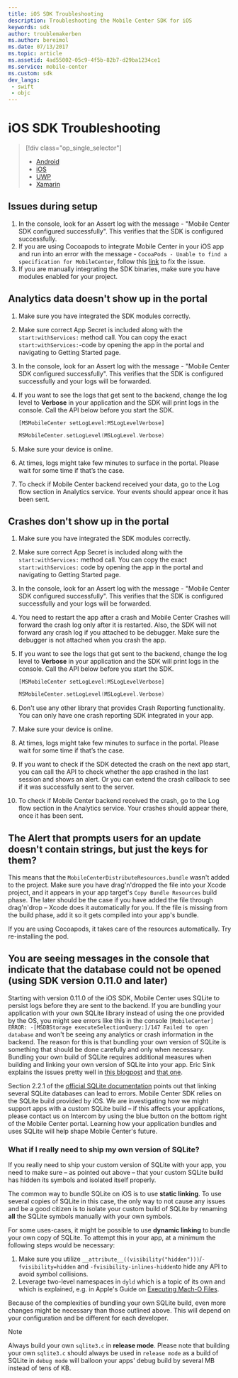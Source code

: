 ```yaml
---
title: iOS SDK Troubleshooting
description: Troubleshooting the Mobile Center SDK for iOS
keywords: sdk
author: troublemakerben
ms.author: bereimol
ms.date: 07/13/2017
ms.topic: article
ms.assetid: 4ad55002-05c9-4f5b-82b7-d29ba1234ce1
ms.service: mobile-center
ms.custom: sdk
dev_langs:  
 - swift
 - objc 
---
```


# iOS SDK Troubleshooting

> [!div class="op_single_selector"]
> * [Android](android.md)
> * [iOS](ios.md)
> * [UWP](uwp.md)
> * [Xamarin](xamarin.md)

## Issues during setup

1. In the console, look for an Assert log with the message - "Mobile Center SDK configured successfully". This verifies that the SDK is configured successfully.
2. If you are using Cocoapods to integrate Mobile Center in your iOS app and run into an error with the message - `CocoaPods - Unable to find a specification for MobileCenter`, follow this [link](http://stackoverflow.com/questions/40785259/cocoapods-unable-to-find-a-specification-for-mobilecenter) to fix the issue.
3. If you are manually integrating the SDK binaries, make sure you have modules enabled for your project.

## Analytics data doesn't show up in the portal

1. Make sure you have integrated the SDK modules correctly.
2. Make sure correct App Secret is included along with the `start:withServices:` method call. You can copy the exact `start:withServices:`-code by opening the app in the portal and navigating to Getting Started page.
3. In the console, look for an Assert log with the message - "Mobile Center SDK configured successfully". This verifies that the SDK is configured successfully and your logs will be forwarded.
4. If you want to see the logs that get sent to the backend, change the log level to **Verbose** in your application and the SDK will print logs in the console. Call the API below before you start the SDK.

  	```objc
  	[MSMobileCenter setLogLevel:MSLogLevelVerbose]
  	```
    ```swift
	MSMobileCenter.setLogLevel(MSLogLevel.Verbose)
	```
	
5. Make sure your device is online.
6. At times, logs might take few minutes to surface in the portal. Please wait for some time if that’s the case.
7. To check if Mobile Center backend received your data, go to the Log flow section in Analytics service. Your events should appear once it has been sent.

## Crashes don't show up in the portal

1. Make sure you have integrated the SDK modules correctly.
2. Make sure correct App Secret is included along with the `start:withServices:` method call. You can copy the exact `start:withServices:` code by opening the app in the portal and navigating to Getting Started page.
3. In the console, look for an Assert log with the message - "Mobile Center SDK configured successfully". This verifies that the SDK is configured successfully and your logs will be forwarded.
4. You need to restart the app after a crash and Mobile Center Crashes will forward the crash log only after it is restarted. Also, the SDK will not forward any crash log if you attached to be debugger. Make sure the debugger is not attached when you crash the app.
5. If you want to see the logs that get sent to the backend, change the log level to **Verbose** in your application and the SDK will print logs in the console. Call the API below before you start the SDK.

	```objc
 	[MSMobileCenter setLogLevel:MSLogLevelVerbose]
 	```
 	```swift
	MSMobileCenter.setLogLevel(MSLogLevel.Verbose)
	```

6. Don't use any other library that provides Crash Reporting functionality. You can only have one crash reporting SDK integrated in your app.
7. Make sure your device is online.
8. At times, logs might take few minutes to surface in the portal. Please wait for some time if that’s the case.
9. If you want to check if the SDK detected the crash on the next app start, you can call the API to check whether the app crashed in the last session and shows an alert. Or you can extend the crash callback to see if it was successfully sent to the server.
10. To check if Mobile Center backend received the crash, go to the Log flow section in the Analytics service. Your crashes should appear there, once it has been sent.

## The Alert that prompts users for an update doesn't contain strings, but just the keys for them?

This means that the `MobileCenterDistributeResources.bundle` wasn't added to the project. Make sure you have drag'n'dropped the file into your Xcode project, and it appears in your app target's `Copy Bundle Resources` build phase. The later should be the case if you have added the file through drag'n'drop – Xcode does it automatically for you. If the file is missing from the build phase, add it so it gets compiled into your app's bundle.

If you are using Cocoapods, it takes care of the resources automatically. Try re-installing the pod.

## You are seeing messages in the console that indicate that the database could not be opened (using SDK version 0.11.0 and later)

Starting with version 0.11.0 of the iOS SDK, Mobile Center uses SQLite to persist logs before they are sent to the backend. If you are bundling your application with your own SQLite library instead of using the one provided by the OS, you might see errors like this in the console `[MobileCenter] ERROR: -[MSDBStorage executeSelectionQuery:]/147 Failed to open database` and won't be seeing any analytics or crash information in the backend. The reason for this is that bundling your own version of SQLite is something that should be done carefully and only when necessary. Bundling your own build of SQLite requires additional measures when building and linking your own version of SQLite into your app. Eric Sink explains the issues pretty well in [this blogpost](http://ericsink.com/entries/sqlite_android_n.html) and [that one](http://ericsink.com/entries/multiple_sqlite_problem.html). 

Section 2.2.1 of the [official SQLite documentation](http://sqlite.org/howtocorrupt.html#multiple_copies_of_sqlite_linked_into_the_same_application) points out that linking several SQLite databases can lead to errors. Mobile Center SDK relies on the SQLite build provided by iOS. We are investigating how we might support apps with a custom SQLite build – if this affects your applications, please contact us on Intercom by using the blue button on the bottom right of the Mobile Center portal. Learning how your application bundles and uses SQLite will help shape Mobile Center's future.

### What if I really need to ship my own version of SQLite?

If you really need to ship your custom version of SQLite with your app, you need to make sure – as pointed out above – that your custom SQLite build has hidden its symbols and isolated itself properly.

The common way to bundle SQLite on iOS is to use **static linking**. To use several copies of SQLite in this case, the only way to not cause any issues and be a good citizen is to isolate your custom build of SQLite by renaming **all** the SQLite symbols manually with your own symbols.

For some uses-cases, it might be possible to use **dynamic linking** to bundle your own copy of SQLite. To attempt this in your app, at a minimum the following steps would be necessary: 

1. Make sure you utilize `__attribute__((visibility("hidden")))`/`-fvisibility=hidden` and `-fvisibility-inlines-hidden`to hide any API to avoid symbol collisions.
2. Leverage two-level namespaces in `dyld` which is a topic of its own and which is explained, e.g. in Apple's Guide on [Executing Mach-O Files](https://developer.apple.com/library/content/documentation/DeveloperTools/Conceptual/MachOTopics/1-Articles/executing_files.html).

Because of the complexities of bundling your own SQLite build, even more changes might be necessary than those outlined above. This will depend on your configuration and be different for each developer.

> [!NOTE]
> Always build your own `sqlite3.c` in **release mode**.
> Please note that building your own `sqlite3.c` should always be used in `release mode` as a build of SQLite in `debug mode` will balloon your apps' debug build by several MB instead of tens of KB.
